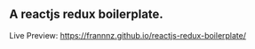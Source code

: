 ## A reactjs redux boilerplate.

Live Preview: https://frannnz.github.io/reactjs-redux-boilerplate/

